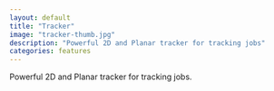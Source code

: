 ```yaml
---
layout: default
title: "Tracker"
image: "tracker-thumb.jpg"
description: "Powerful 2D and Planar tracker for tracking jobs"
categories: features
---
```


Powerful 2D and Planar tracker for tracking jobs.
